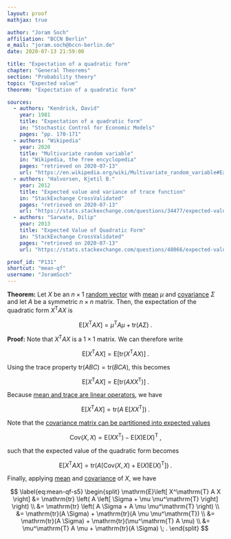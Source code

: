 ```yaml
---
layout: proof
mathjax: true

author: "Joram Soch"
affiliation: "BCCN Berlin"
e_mail: "joram.soch@bccn-berlin.de"
date: 2020-07-13 21:59:00

title: "Expectation of a quadratic form"
chapter: "General Theorems"
section: "Probability theory"
topic: "Expected value"
theorem: "Expectation of a quadratic form"

sources:
  - authors: "Kendrick, David"
    year: 1981
    title: "Expectation of a quadratic form"
    in: "Stochastic Control for Economic Models"
    pages: "pp. 170-171"
  - authors: "Wikipedia"
    year: 2020
    title: "Multivariate random variable"
    in: "Wikipedia, the free encyclopedia"
    pages: "retrieved on 2020-07-13"
    url: "https://en.wikipedia.org/wiki/Multivariate_random_variable#Expectation_of_a_quadratic_form"
  - authors: "Halvorsen, Kjetil B."
    year: 2012
    title: "Expected value and variance of trace function"
    in: "StackExchange CrossValidated"
    pages: "retrieved on 2020-07-13"
    url: "https://stats.stackexchange.com/questions/34477/expected-value-and-variance-of-trace-function"
  - authors: "Sarwate, Dilip"
    year: 2013
    title: "Expected Value of Quadratic Form"
    in: "StackExchange CrossValidated"
    pages: "retrieved on 2020-07-13"
    url: "https://stats.stackexchange.com/questions/48066/expected-value-of-quadratic-form"

proof_id: "P131"
shortcut: "mean-qf"
username: "JoramSoch"
---
```



**Theorem:** Let $X$ be an $n \times 1$ [random vector](/D/rvec) with [mean](/D/mean) $\mu$ and [covariance](/D/covmat) $\Sigma$ and let $A$ be a symmetric $n \times n$ matrix. Then, the expectation of the quadratic form $X^\mathrm{T} A X$ is

$$ \label{eq:mean-qf}
\mathrm{E}\left[ X^\mathrm{T} A X \right] = \mu^\mathrm{T} A \mu + \mathrm{tr}(A \Sigma) \; .
$$


**Proof:** Note that $X^\mathrm{T} A X$ is a $1 \times 1$ matrix. We can therefore write

$$ \label{eq:mean-qf-s1}
\mathrm{E}\left[ X^\mathrm{T} A X \right] =  \mathrm{E}\left[ \mathrm{tr} \left( X^\mathrm{T} A X \right) \right] \; .
$$

Using the trace property $\mathrm{tr}(ABC) = \mathrm{tr}(BCA)$, this becomes

$$ \label{eq:mean-qf-s2}
\mathrm{E}\left[ X^\mathrm{T} A X \right] =  \mathrm{E}\left[ \mathrm{tr} \left( A X X^\mathrm{T} \right) \right] \; .
$$

Because [mean and trace are linear operators](/P/mean-tr), we have

$$ \label{eq:mean-qf-s3}
\mathrm{E}\left[ X^\mathrm{T} A X \right] =  \mathrm{tr} \left( A \; \mathrm{E}\left[ X X^\mathrm{T} \right] \right) \; .
$$

Note that the [covariance matrix can be partitioned into expected values](/P/covmat-mean)

$$ \label{eq:covmat-mean}
\mathrm{Cov}(X,X) = \mathrm{E}(X X^\mathrm{T}) - \mathrm{E}(X) \mathrm{E}(X)^\mathrm{T} \; ,
$$

such that the expected value of the quadratic form becomes

$$ \label{eq:mean-qf-s4}
\mathrm{E}\left[ X^\mathrm{T} A X \right] =  \mathrm{tr} \left( A \left[ \mathrm{Cov}(X,X) + \mathrm{E}(X) \mathrm{E}(X)^\mathrm{T} \right] \right) \; .
$$

Finally, applying [mean](/D/mean) and [covariance](/D/covmat) of $X$, we have

$$ \label{eq:mean-qf-s5}
\begin{split}
\mathrm{E}\left[ X^\mathrm{T} A X \right] &= \mathrm{tr} \left( A \left[ \Sigma + \mu \mu^\mathrm{T} \right] \right) \\
&= \mathrm{tr} \left( A \Sigma + A \mu \mu^\mathrm{T} \right) \\
&= \mathrm{tr}(A \Sigma) + \mathrm{tr}(A \mu \mu^\mathrm{T}) \\
&= \mathrm{tr}(A \Sigma) + \mathrm{tr}(\mu^\mathrm{T} A \mu) \\
&= \mu^\mathrm{T} A \mu + \mathrm{tr}(A \Sigma) \; .
\end{split}
$$